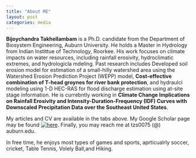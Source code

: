 ```yaml
---
title: "About ME"
layout: post
categories: media
---
```



**Bijoychandra Takhellambam** is a Ph.D. candidate from the Department of Biosystem Engineering, Auburn University. He holds a Master in Hydrology from Indian Instittue of Technology, Roorkee. His work focuses on climate impacts on water resources, including rainfall erosivity, hydroclimatic extremes, and hydrologicla mdeling. Past research includes Developed soil erosion model for estimation of a small-hilly watershed area using the Watershed Erosion Prediction Project (WEPP) model, **Cost-effective combination of T-head groynes for river bank protection**, and hydraulci modeling using 1-D HEC-RAS for flood discharge estimation using at-site stage information. He is currebntly working in **Climate Change Implications on Rainfall Erosivity and Intensity-Duration-Frequency (IDF) Curves with Downscaled Precipitation Data over the Southeast United States**.

My articles and CV are available in the tabs above. My Google Scholar page may be found [![here](https://github.com/bijoychandraAU/bijoychandraau.github.io/blob/master/File/Google_Scholar_logo.svg)](https://scholar.google.com/citations?user=I6bZieUAAAAJ&hl=en). Finally, you may reach me at tzs0075 (@) auburn.edu. 

In free time, he enjoys most types of games and sports, aprticualrly soccer, cricket, Table Tennis, Volely Ball,and Hiking. 
